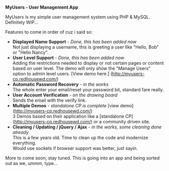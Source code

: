 __MyUsers - User Management App__

MyUsers is my simple user management system using PHP & MySQL. Definitely WIP...

Features to come in order of cuz i said so:

- __Displayed Name Support__ - _Done, this has been added now_<br>Not just displaying a username, this is greeting a user like "Hello, Bob" or "Hello Nancy".
- __User Level Support__ - _Done, this has been added now_<br>Adding the restrictions needed to display or not certain pages or content based on user level. The demo will only show the "Manage Users" option to admin level users. [View demo here.] (http://myusers-cp.redhousewd.com/)
- __Automatic Password Recovery__ - _in the works_<br>The whole enter your email/reset your password bit, standard fare really.
- __User Account Verification__ - _on the drawing board_<br>Sends the email with the verify link.
- __Multiple Demos__ - _standalone CP is complete_ [view demo] (http://myusers-cp.redhousewd.com/)<br>3 Demos based on their application like a [standalone CP] (http://myusers-cp.redhousewd.com/) or a community driven site.
- __Cleaning / Updating / jQuery / Ajax__ - _in the works, some cleaning done already_<br>This is a few years old. Time to clean up the code and modernize everything.<br>Would use sockets if browser support was better, just sayin.

More to come soon, stay tuned. This is going into an app and being sorted out as we, ummm, type...
